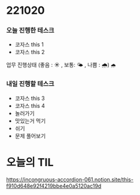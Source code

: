 # 221020

### 오늘 진행한 테스크

- 코자스 this 1
- 코자스 this 2

업무 진행상태 (좋음 : ☀ , 보통: 🌤 , 나쁨 : 🌧)
`🌧`

### 내일 진행할 테스크

- 코자스 this 3
- 코자스 this 4
- 놀러가기
- 맛있는거 먹기
- 쉬기
- 문제 풀어보기

# 오늘의 TIL

https://incongruous-accordion-061.notion.site/this-f910d648e92f4219bbe4e0a5120ac19d
